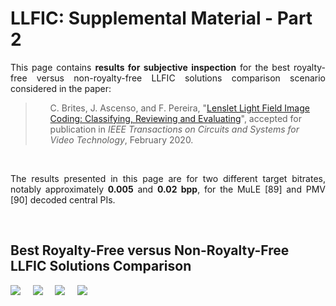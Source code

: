 # LLFIC: Supplemental Material - Part 2

<p align="justify">This page contains <b>results for subjective inspection</b> for the best royalty-free versus non-royalty-free LLFIC solutions comparison scenario considered in the paper:</p>
<blockquote><p align="justify"><ul><li style="list-style-type: none;">C. Brites, J. Ascenso, and F. Pereira, "<a href="https://doi.org/10.1109/TCSVT.2020.2976784">Lenslet Light Field Image Coding: Classifying, Reviewing and Evaluating</a>", accepted for publication in <em>IEEE Transactions on Circuits and Systems for Video Technology</em>, February 2020.</li></ul></p></blockquote><br/>

<p align="justify">The results presented in this page are for two different target bitrates, notably approximately <b>0.005</b> and <b>0.02 bpp</b>, for the MuLE [89] and PMV [90] decoded central PIs.</p>

&nbsp;&nbsp;&nbsp;
## Best Royalty-Free versus Non-Royalty-Free LLFIC Solutions Comparison
![](/VisualComp_Figures/Figure_1.png)
&nbsp;&nbsp;&nbsp;
![](/VisualComp_Figures/Figure_2.png)
&nbsp;&nbsp;&nbsp;
![](/VisualComp_Figures/Figure_3.png)
&nbsp;&nbsp;&nbsp;
![](/VisualComp_Figures/Figure_4.png)
&nbsp;&nbsp;&nbsp;
